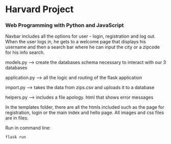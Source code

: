 # Harvard Project 

### Web Programming with Python and JavaScript


Navbar includes all the options for user - login, registration and log out.
When the user logs in, he gets to a welcome page that displays his username and then a search bar where he can input the city or a zipcode for his info search.

models.py  --> create the databases schema necessary to interact with our 3 databases

application.py --> all the logic and routing of the flask application

import.py --> takes the data from zips.csv and uploads it to a database

helpers.py --> includes a file apology. html that shows error messages

In the templates folder, there are all the htmls included such as the page for registration, login or the main index and hello page. All images and css files are in files.

Run in command line:
```bash
flask run
```
